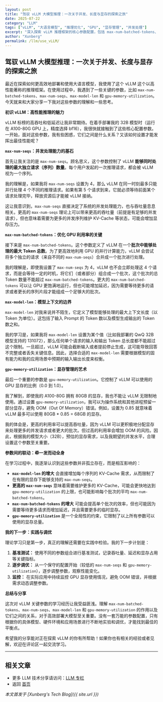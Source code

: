```yaml
---
layout: post
title: "驾驭 vLLM 大模型推理：一次关于并发、长度与显存的探索之旅"
date: 2025-07-22
category: "LLM"
tags: ["vLLM", "大语言模型", "推理优化", "GPU", "显存管理", "并发处理"]
excerpt: "深入探索 vLLM 推理框架的核心参数配置，包括 max-num-batched-tokens、max-num-seqs、max-model-len 和 gpu-memory-utilization 的原理和调优策略。"
author: "Xunberg"
permalink: /llm/use_vLLM/
---
```


## 驾驭 vLLM 大模型推理：一次关于并发、长度与显存的探索之旅

最近在探索如何更高效地部署和使用大语言模型，我使用了这个 vLLM 这个以高性能著称的推理框架。在使用过程中，我遇到了一些关键的参数，比如 `max-num-batched-tokens`、`max-num-seqs`、`max-model-len` 和 `gpu-memory-utilization`。今天就来和大家分享一下我对这些参数的理解和一些思考。

**初识 vLLM：高性能推理的魅力**

vLLM 标榜的高吞吐和低延迟让我非常期待。在着手部署我的 32B 模型时（运行在 A100-80G GPU 上，精度选择 bf16），我很快就接触到了这些核心配置参数。一开始，面对这些参数，我有些困惑，它们之间是什么关系？又该如何设置才能发挥出最佳性能呢？

**`max-num-seqs`：并发处理能力的基石**

首先让我关注的是 `max-num-seqs`。顾名思义，这个参数控制了 vLLM **能够同时处理的最大独立请求（序列）数量**。每个用户发起的一次推理请求，都会被 vLLM 视为一个序列。

我的理解是，如果我将 `max-num-seqs` 设置为 4，那么 vLLM 在同一时刻最多只能并行处理 4 个不同的推理请求。如果有第 5 个请求到来，它就必须等待前面某个请求处理完毕，释放资源后才能被 vLLM 接纳。

这让我意识到，`max-num-seqs` 直接决定了系统的并发处理能力，也与吞吐量息息相关。更高的 `max-num-seqs` 理论上可以带来更高的吞吐量（前提是有足够的并发请求），但也意味着需要为更多的并发序列维护 KV-Cache 等状态，可能会增加显存压力。

**`max-num-batched-tokens`：优化 GPU 利用率的关键**

接下来是 `max-num-batched-tokens`。这个参数定义了 vLLM 在一个**批次中能够处理的最大 Token 总数**。为了更高效地利用 GPU 的并行计算能力，vLLM 会尝试将多个独立的请求（来自不同的 `max-num-seqs`）合并成一个批次进行处理。

我的理解是，即使我设置了 `max-num-seqs` 为 4，vLLM 也不会立即处理这 4 个请求，而是会等待一定的时机，将它们（或者部分）组合成一个批次，这个批次的总 Token 数量不能超过 `max-num-batched-tokens`。更大的 `max-num-batched-tokens` 可以让 GPU 更饱满地运行，但也可能增加延迟，因为需要等待更多的请求或者更长的序列片段才能组成一个足够大的批次。

**`max-model-len`：模型上下文的边界**

`max-model-len` 对我来说并不陌生，它定义了模型能够处理的最大上下文长度（以 Token 为单位）。这包括了输入 Prompt 的 Token 数以及模型生成输出的 Token 数之和。

我的学习是，如果我将 `max-model-len` 设置为某个值（比如我部署的 QwQ 32B 模型支持的 131072），那么任何单个请求的输入和输出 Token 总长度都不能超过这个限制。一旦超过，vLLM 可能会截断输入或者提前停止生成，这可能导致回答不完整或者丢失关键信息。因此，选择合适的 `max-model-len` 需要根据模型的固有能力和我的应用场景中预期的输入输出长度来权衡。

**`gpu-memory-utilization`：显存管理的艺术**

最后一个重要的参数是 `gpu-memory-utilization`。它控制了 vLLM 可以使用的 GPU 显存的比例（0.0 到 1.0）。

我了解到，即使我的 A100-80G 拥有 80GB 的显存，我也不能让 vLLM 无限制地使用。通过设置 `gpu-memory-utilization`，我可以为操作系统和其他进程预留一部分显存，避免 OOM（Out Of Memory）错误。例如，设置为 0.85 就意味着 vLLM 最多可以使用 80GB * 0.85 = 68GB 的显存。

我的体会是，更高的利用率可以提高吞吐量，因为 vLLM 可以更积极地分配显存来处理更多的并发请求或者更大的批次。但过高的利用率会增加 OOM 的风险。因此，根据我的模型大小（32B），预估的显存需求，以及我期望的并发水平，合理设置这个参数至关重要。

**参数间的联动：牵一发而动全身**

在学习过程中，我逐渐认识到这些参数并非孤立存在，而是相互影响的：

*   **`max-model-len` 的增大** 会直接增加每个序列的 KV-Cache 需求，从而限制了在有限的显存下能够支持的 `max-num-seqs`。
*   **更高的 `max-num-seqs`** 意味着需要维护更多的 KV-Cache，可能会更快地达到 `gpu-memory-utilization` 的上限，也可能影响每个批次的平均 `max-num-batched-tokens`。
*   **`max-num-batched-tokens` 的增大** 可能会提高单个批次的效率，但也可能因为需要等待更多请求而增加延迟，并且需要更多的临时显存。
*   **`gpu-memory-utilization`** 是一个全局性的约束，它限制了以上所有参数可以使用的显存总量。

**我的下一步：实践与调优**

理论学习只是第一步，真正的理解还需要在实践中检验。我的下一步计划是：

1.  **基准测试：** 使用不同的参数组合进行基准测试，记录吞吐量、延迟和显存占用等关键指标。
2.  **逐步调优：** 从一个保守的配置开始（较低的 `max-num-seqs` 和 `gpu-memory-utilization`），逐步调整参数，观察性能变化。
3.  **监控：** 在实际应用中持续监控 GPU 显存使用情况，避免 OOM 错误，并根据需求动态调整参数。

**总结与分享**

这次对 vLLM 关键参数的学习经历让我受益匪浅。理解 `max-num-batched-tokens`、`max-num-seqs`、`max-model-len` 和 `gpu-memory-utilization` 的作用以及它们之间的关系，对于高效部署大模型至关重要。没有一套万能的参数配置，只有根据你的具体模型、硬件环境和应用场景进行不断地实验和调优，才能找到最佳的平衡点。

希望我的分享能对正在探索 vLLM 的你有所帮助！如果你也有相关的经验或者见解，欢迎在评论区一起交流学习。

---

## 相关文章

- 更多 LLM 技术分享请访问：[LLM 专栏](/llm/)
- 返回 [首页](/)

*本文首发于 [Xunberg's Tech Blog]({{ site.url }})*